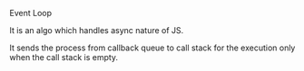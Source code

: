 Event Loop


It is an algo which handles async nature of JS.

It sends the process from callback queue to call stack for the execution only when the call stack is empty.
